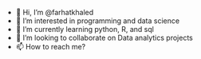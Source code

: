- 👋 Hi, I’m @farhatkhaled
- 👀 I’m interested in programming and data science
- 🌱 I’m currently learning python, R, and sql
- 💞️ I’m looking to collaborate on Data analytics projects
- 📫 How to reach me? 

<!---
farhatkhaled/farhatkhaled is a ✨ special ✨ repository because its `README.md` (this file) appears on your GitHub profile.
You can click the Preview link to take a look at your changes.
--->
